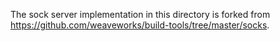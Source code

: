 The sock server implementation in this directory is forked from
https://github.com/weaveworks/build-tools/tree/master/socks.

